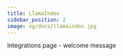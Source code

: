 ```yaml
---
title: LlamaIndex
sidebar_position: 2
image: og/docs/llamaindex.jpg
---
```


Integrations page - welcome message
